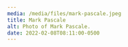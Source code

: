 ```yaml
---
media: /media/files/mark-pascale.jpeg
title: Mark Pascale
alt: Photo of Mark Pascale.
date: 2022-02-08T08:11:00-0500
---
```

